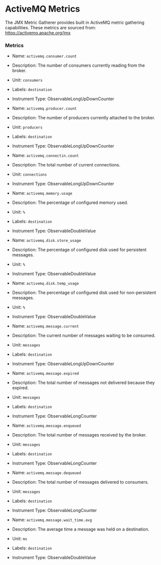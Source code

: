 # ActiveMQ Metrics

The JMX Metric Gatherer provides built in ActiveMQ metric gathering capabilities.
These metrics are sourced from: https://activemq.apache.org/jmx

### Metrics

* Name: `activemq.consumer.count`
* Description: The number of consumers currently reading from the broker.
* Unit: `consumers`
* Labels: `destination`
* Instrument Type: ObservableLongUpDownCounter


* Name: `activemq.producer.count`
* Description: The number of producers currently attached to the broker.
* Unit: `producers`
* Labels: `destination`
* Instrument Type: ObservableLongUpDownCounter


* Name: `activemq.connectin.count`
* Description: The total number of current connections.
* Unit: `connections`
* Instrument Type: ObservableLongUpDownCounter


* Name: `activemq.memory.usage`
* Description: The percentage of configured memory used.
* Unit: `%`
* Labels: `destination`
* Instrument Type: ObservableDoubleValue


* Name: `activemq.disk.store_usage`
* Description: The percentage of configured disk used for persistent messages.
* Unit: `%`
* Instrument Type: ObservableDoubleValue


* Name: `activemq.disk.temp_usage`
* Description: The percentage of configured disk used for non-persistent messages.
* Unit: `%`
* Instrument Type: ObservableDoubleValue


* Name: `activemq.message.current`
* Description: The current number of messages waiting to be consumed.
* Unit: `messages`
* Labels: `destination`
* Instrument Type: ObservableLongUpDownCounter


* Name: `activemq.message.expired`
* Description: The total number of messages not delivered because they expired.
* Unit: `messages`
* Labels: `destination`
* Instrument Type: ObservableLongCounter


* Name: `activemq.message.enqueued`
* Description: The total number of messages received by the broker.
* Unit: `messages`
* Labels: `destination`
* Instrument Type: ObservableLongCounter


* Name: `activemq.message.dequeued`
* Description: The total number of messages delivered to consumers.
* Unit: `messages`
* Labels: `destination`
* Instrument Type: ObservableLongCounter


* Name: `activemq.message.wait_time.avg`
* Description: The average time a message was held on a destination.
* Unit: `ms`
* Labels: `destination`
* Instrument Type: ObservableDoubleValue
